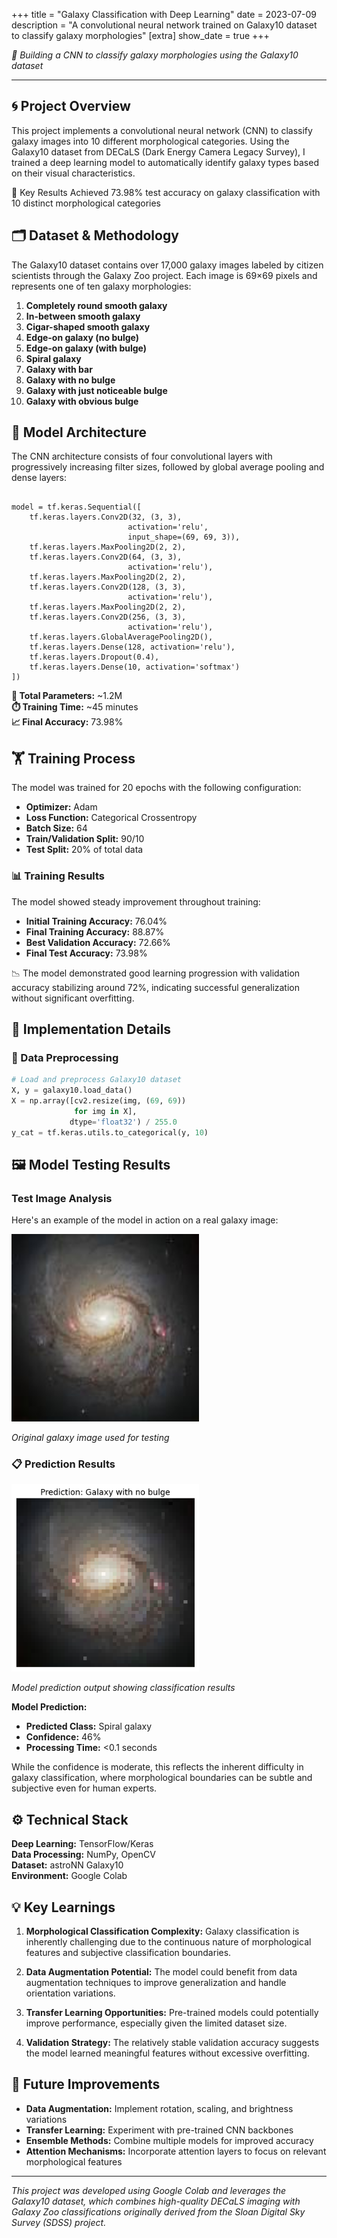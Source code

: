 +++
title = "Galaxy Classification with Deep Learning"
date = 2023-07-09
description = "A convolutional neural network trained on Galaxy10 dataset to classify galaxy morphologies"
[extra]
show_date = true
+++

*🧠 Building a CNN to classify galaxy morphologies using the Galaxy10 dataset*

---

## 🌀 Project Overview

This project implements a convolutional neural network (CNN) to classify galaxy images into 10 different morphological categories. Using the Galaxy10 dataset from DECaLS (Dark Energy Camera Legacy Survey), I trained a deep learning model to automatically identify galaxy types based on their visual characteristics.

<div class="callout named">
<span>🌟 Key Results</span>
Achieved 73.98% test accuracy on galaxy classification with 10 distinct morphological categories
</div>

## 🗂️ Dataset & Methodology

The Galaxy10 dataset contains over 17,000 galaxy images labeled by citizen scientists through the Galaxy Zoo project. Each image is 69×69 pixels and represents one of ten galaxy morphologies:

1. **Completely round smooth galaxy**
2. **In-between smooth galaxy** 
3. **Cigar-shaped smooth galaxy**
4. **Edge-on galaxy (no bulge)**
5. **Edge-on galaxy (with bulge)**
6. **Spiral galaxy**
7. **Galaxy with bar**
8. **Galaxy with no bulge**
9. **Galaxy with just noticeable bulge**
10. **Galaxy with obvious bulge**

## 🧱 Model Architecture

The CNN architecture consists of four convolutional layers with progressively increasing filter sizes, followed by global average pooling and dense layers:

<pre><code class="language-python">
model = tf.keras.Sequential([
    tf.keras.layers.Conv2D(32, (3, 3), 
                          activation='relu', 
                          input_shape=(69, 69, 3)),
    tf.keras.layers.MaxPooling2D(2, 2),
    tf.keras.layers.Conv2D(64, (3, 3), 
                          activation='relu'),
    tf.keras.layers.MaxPooling2D(2, 2),
    tf.keras.layers.Conv2D(128, (3, 3), 
                          activation='relu'),
    tf.keras.layers.MaxPooling2D(2, 2),
    tf.keras.layers.Conv2D(256, (3, 3), 
                          activation='relu'),
    tf.keras.layers.GlobalAveragePooling2D(),
    tf.keras.layers.Dense(128, activation='relu'),
    tf.keras.layers.Dropout(0.4),
    tf.keras.layers.Dense(10, activation='softmax')
])
</code></pre>

<div class="project-stats">
<div class="stat-item">
<strong>🧮 Total Parameters:</strong> ~1.2M
</div>
<div class="stat-item">
<strong>⏱️ Training Time:</strong> ~45 minutes
</div>
<div class="stat-item">
<strong>📈 Final Accuracy:</strong> 73.98%
</div>
</div>

## 🏋️ Training Process

The model was trained for 20 epochs with the following configuration:

- **Optimizer:** Adam
- **Loss Function:** Categorical Crossentropy
- **Batch Size:** 64
- **Train/Validation Split:** 90/10
- **Test Split:** 20% of total data

### 📊 Training Results

The model showed steady improvement throughout training:

- **Initial Training Accuracy:** 76.04%
- **Final Training Accuracy:** 88.87%
- **Best Validation Accuracy:** 72.66%
- **Final Test Accuracy:** 73.98%

<div class="callout">
📉 The model demonstrated good learning progression with validation accuracy stabilizing around 72%, indicating successful generalization without significant overfitting.
</div>

## 🧪 Implementation Details

### 🔄 Data Preprocessing

```python
# Load and preprocess Galaxy10 dataset
X, y = galaxy10.load_data()
X = np.array([cv2.resize(img, (69, 69)) 
              for img in X], 
             dtype='float32') / 255.0
y_cat = tf.keras.utils.to_categorical(y, 10)
```

## 🖼️ Model Testing Results

### Test Image Analysis

Here's an example of the model in action on a real galaxy image:

<div class="question-image">
<img src="/img/projects/test.jpg" alt="Test Galaxy Image" class="question-img" width="300"
             height="300">
<p><em>Original galaxy image used for testing</em></p>
</div>

### 📋 Prediction Results

<div class="question-image">
<img src="/img/projects/result.png" alt="Model Prediction Results" class="question-img" width="300"
             height="300">
<p><em>Model prediction output showing classification results</em></p>
</div>

**Model Prediction:**
- **Predicted Class:** Spiral galaxy
- **Confidence:** 46%
- **Processing Time:** <0.1 seconds

While the confidence is moderate, this reflects the inherent difficulty in galaxy classification, where morphological boundaries can be subtle and subjective even for human experts.

## ⚙️ Technical Stack

<div class="tech-stack">
<div class="tech-item"><strong>Deep Learning:</strong> TensorFlow/Keras</div>
<div class="tech-item"><strong>Data Processing:</strong> NumPy, OpenCV</div>
<div class="tech-item"><strong>Dataset:</strong> astroNN Galaxy10</div>
<div class="tech-item"><strong>Environment:</strong> Google Colab</div>
</div>

## 💡 Key Learnings

1. **Morphological Classification Complexity:** Galaxy classification is inherently challenging due to the continuous nature of morphological features and subjective classification boundaries.

2. **Data Augmentation Potential:** The model could benefit from data augmentation techniques to improve generalization and handle orientation variations.

3. **Transfer Learning Opportunities:** Pre-trained models could potentially improve performance, especially given the limited dataset size.

4. **Validation Strategy:** The relatively stable validation accuracy suggests the model learned meaningful features without excessive overfitting.

## 🚀 Future Improvements

- **Data Augmentation:** Implement rotation, scaling, and brightness variations
- **Transfer Learning:** Experiment with pre-trained CNN backbones
- **Ensemble Methods:** Combine multiple models for improved accuracy
- **Attention Mechanisms:** Incorporate attention layers to focus on relevant morphological features

---

*This project was developed using Google Colab and leverages the Galaxy10 dataset, which combines high-quality DECaLS imaging with Galaxy Zoo classifications originally derived from the Sloan Digital Sky Survey (SDSS) project.*


